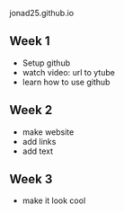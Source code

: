 jonad25.github.io

## Week 1
- Setup github
- watch video: url to ytube 
- learn how to use github

## Week 2
- make website
- add links
- add text

## Week 3
- make it look cool
